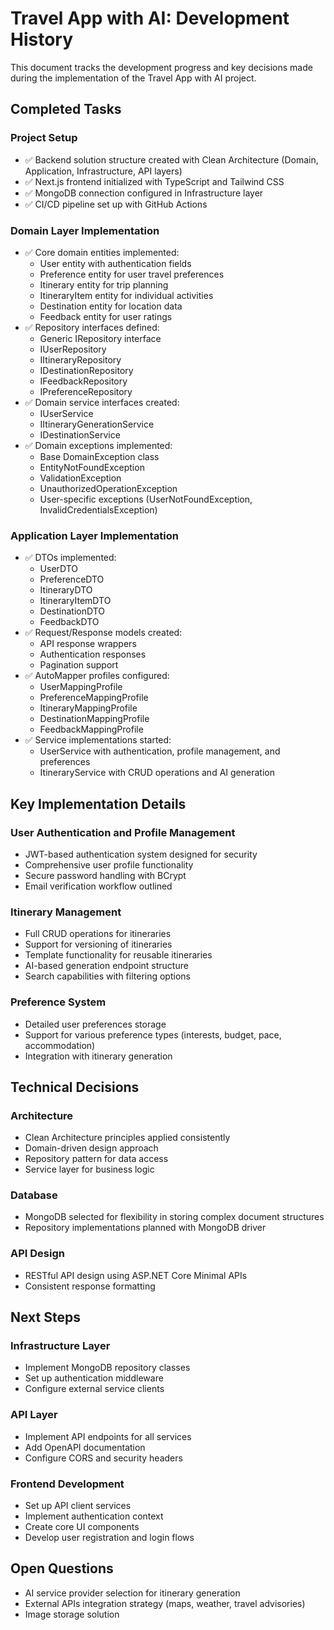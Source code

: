 # Travel App with AI: Development History

This document tracks the development progress and key decisions made during the implementation of the Travel App with AI project.

## Completed Tasks

### Project Setup
- ✅ Backend solution structure created with Clean Architecture (Domain, Application, Infrastructure, API layers)
- ✅ Next.js frontend initialized with TypeScript and Tailwind CSS
- ✅ MongoDB connection configured in Infrastructure layer
- ✅ CI/CD pipeline set up with GitHub Actions

### Domain Layer Implementation
- ✅ Core domain entities implemented:
  - User entity with authentication fields
  - Preference entity for user travel preferences
  - Itinerary entity for trip planning
  - ItineraryItem entity for individual activities
  - Destination entity for location data
  - Feedback entity for user ratings
- ✅ Repository interfaces defined:
  - Generic IRepository interface
  - IUserRepository
  - IItineraryRepository
  - IDestinationRepository
  - IFeedbackRepository
  - IPreferenceRepository
- ✅ Domain service interfaces created:
  - IUserService
  - IItineraryGenerationService
  - IDestinationService
- ✅ Domain exceptions implemented:
  - Base DomainException class
  - EntityNotFoundException
  - ValidationException
  - UnauthorizedOperationException
  - User-specific exceptions (UserNotFoundException, InvalidCredentialsException)

### Application Layer Implementation
- ✅ DTOs implemented:
  - UserDTO
  - PreferenceDTO
  - ItineraryDTO
  - ItineraryItemDTO
  - DestinationDTO
  - FeedbackDTO
- ✅ Request/Response models created:
  - API response wrappers
  - Authentication responses
  - Pagination support
- ✅ AutoMapper profiles configured:
  - UserMappingProfile
  - PreferenceMappingProfile
  - ItineraryMappingProfile
  - DestinationMappingProfile
  - FeedbackMappingProfile
- ✅ Service implementations started:
  - UserService with authentication, profile management, and preferences
  - ItineraryService with CRUD operations and AI generation

## Key Implementation Details

### User Authentication and Profile Management
- JWT-based authentication system designed for security
- Comprehensive user profile functionality
- Secure password handling with BCrypt
- Email verification workflow outlined

### Itinerary Management
- Full CRUD operations for itineraries
- Support for versioning of itineraries
- Template functionality for reusable itineraries
- AI-based generation endpoint structure
- Search capabilities with filtering options

### Preference System
- Detailed user preferences storage
- Support for various preference types (interests, budget, pace, accommodation)
- Integration with itinerary generation

## Technical Decisions

### Architecture
- Clean Architecture principles applied consistently
- Domain-driven design approach
- Repository pattern for data access
- Service layer for business logic

### Database
- MongoDB selected for flexibility in storing complex document structures
- Repository implementations planned with MongoDB driver

### API Design
- RESTful API design using ASP.NET Core Minimal APIs
- Consistent response formatting

## Next Steps

### Infrastructure Layer
- Implement MongoDB repository classes
- Set up authentication middleware
- Configure external service clients

### API Layer
- Implement API endpoints for all services
- Add OpenAPI documentation
- Configure CORS and security headers

### Frontend Development
- Set up API client services
- Implement authentication context
- Create core UI components
- Develop user registration and login flows

## Open Questions
- AI service provider selection for itinerary generation
- External APIs integration strategy (maps, weather, travel advisories)
- Image storage solution